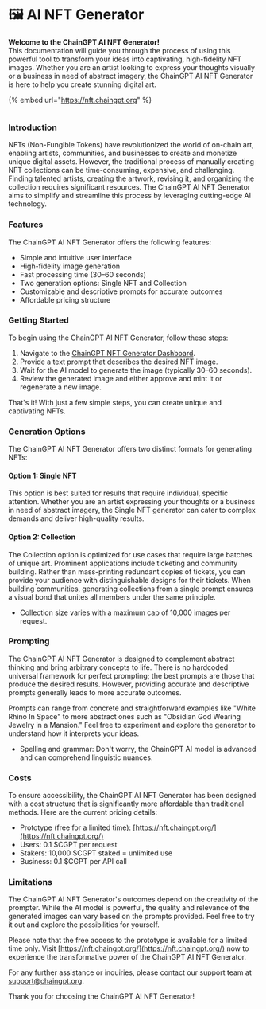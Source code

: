 # 🖼 AI NFT Generator

**Welcome to the ChainGPT AI NFT Generator!** \
This documentation will guide you through the process of using this powerful tool to transform your ideas into captivating, high-fidelity NFT images. Whether you are an artist looking to express your thoughts visually or a business in need of abstract imagery, the ChainGPT AI NFT Generator is here to help you create stunning digital art.

{% embed url="https://nft.chaingpt.org" %}

<figure><img src="https://assets-global.website-files.com/64354b8ce4872a52ac1c7b06/6482bde61867cc9b3bda8cf9_1_Ch4VcPNp-_B_6PiVuEECoQ.png" alt=""><figcaption></figcaption></figure>

### Introduction

NFTs (Non-Fungible Tokens) have revolutionized the world of on-chain art, enabling artists, communities, and businesses to create and monetize unique digital assets. However, the traditional process of manually creating NFT collections can be time-consuming, expensive, and challenging. Finding talented artists, creating the artwork, revising it, and organizing the collection requires significant resources. The ChainGPT AI NFT Generator aims to simplify and streamline this process by leveraging cutting-edge AI technology.

### Features

The ChainGPT AI NFT Generator offers the following features:

* Simple and intuitive user interface
* High-fidelity image generation
* Fast processing time (30–60 seconds)
* Two generation options: Single NFT and Collection
* Customizable and descriptive prompts for accurate outcomes
* Affordable pricing structure

### Getting Started

To begin using the ChainGPT AI NFT Generator, follow these steps:

1. Navigate to the [ChainGPT NFT Generator Dashboard](https://nft.chaingpt.org/).
2. Provide a text prompt that describes the desired NFT image.
3. Wait for the AI model to generate the image (typically 30–60 seconds).
4. Review the generated image and either approve and mint it or regenerate a new image.

That's it! With just a few simple steps, you can create unique and captivating NFTs.

### Generation Options

The ChainGPT AI NFT Generator offers two distinct formats for generating NFTs:

#### Option 1: Single NFT

This option is best suited for results that require individual, specific attention. Whether you are an artist expressing your thoughts or a business in need of abstract imagery, the Single NFT generator can cater to complex demands and deliver high-quality results.

#### Option 2: Collection

The Collection option is optimized for use cases that require large batches of unique art. Prominent applications include ticketing and community building. Rather than mass-printing redundant copies of tickets, you can provide your audience with distinguishable designs for their tickets. When building communities, generating collections from a single prompt ensures a visual bond that unites all members under the same principle.

* Collection size varies with a maximum cap of 10,000 images per request.

### Prompting

The ChainGPT AI NFT Generator is designed to complement abstract thinking and bring arbitrary concepts to life. There is no hardcoded universal framework for perfect prompting; the best prompts are those that produce the desired results. However, providing accurate and descriptive prompts generally leads to more accurate outcomes.

Prompts can range from concrete and straightforward examples like "White Rhino In Space" to more abstract ones such as "Obsidian God Wearing Jewelry in a Mansion." Feel free to experiment and explore the generator to understand how it interprets your ideas.

* Spelling and grammar: Don't worry, the ChainGPT AI model is advanced and can comprehend linguistic nuances.

### Costs

To ensure accessibility, the ChainGPT AI NFT Generator has been designed with a cost structure that is significantly more affordable than traditional methods. Here are the current pricing details:

* Prototype (free for a limited time): [https://nft.chaingpt.org/](https://nft.chaingpt.org/)
* Users: 0.1 $CGPT per request
* Stakers: 10,000 $CGPT staked = unlimited use
* Business: 0.1 $CGPT per API call

### Limitations

The ChainGPT AI NFT Generator's outcomes depend on the creativity of the prompter. While the AI model is powerful, the quality and relevance of the generated images can vary based on the prompts provided. Feel free to try it out and explore the possibilities for yourself.

Please note that the free access to the prototype is available for a limited time only. Visit [https://nft.chaingpt.org/](https://nft.chaingpt.org/) now to experience the transformative power of the ChainGPT AI NFT Generator.

For any further assistance or inquiries, please contact our support team at [support@chaingpt.org](mailto:support@chaingpt.org).

Thank you for choosing the ChainGPT AI NFT Generator!
